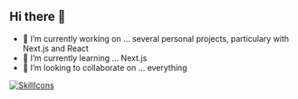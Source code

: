 ## Hi there 👋

- 🔭 I’m currently working on ... several personal projects, particulary with Next.js and React
- 🌱 I’m currently learning ... Next.js 
- 👯 I’m looking to collaborate on ... everything

[![SkillIcons](https://skillicons.dev/icons?i=php,symfony,py,react,ts,next,flask,docker,linux)](https://skillicons.dev)<br/>

<!--
**apimobi/apimobi** is a ✨ _special_ ✨ repository because its `README.md` (this file) appears on your GitHub profile.

Here are some ideas to get you started:

- 🔭 I’m currently working on ...
- 🌱 I’m currently learning ...
- 👯 I’m looking to collaborate on ...
- 🤔 I’m looking for help with ...
- 💬 Ask me about ...
- 📫 How to reach me: ...
- 😄 Pronouns: ...
- ⚡ Fun fact: ...
-->
